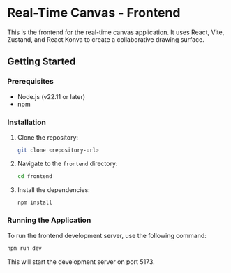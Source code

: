 # Real-Time Canvas - Frontend

This is the frontend for the real-time canvas application. It uses React, Vite, Zustand, and React Konva to create a collaborative drawing surface.

## Getting Started

### Prerequisites

- Node.js (v22.11 or later)
- npm

### Installation

1. Clone the repository:
   ```sh
   git clone <repository-url>
   ```
2. Navigate to the `frontend` directory:
   ```sh
   cd frontend
   ```
3. Install the dependencies:
   ```sh
   npm install
   ```

### Running the Application

To run the frontend development server, use the following command:

```sh
npm run dev
```

This will start the development server on port 5173.
